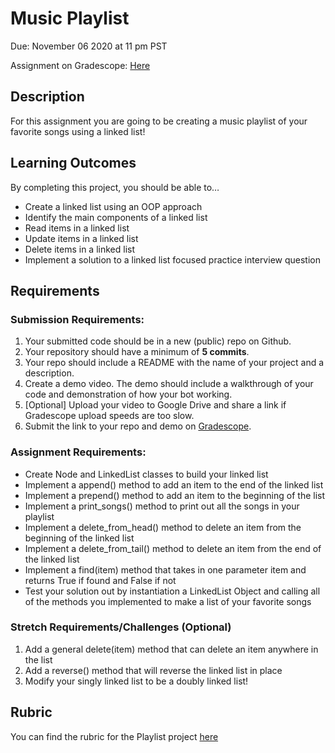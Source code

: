 # Music Playlist

Due: November 06 2020 at 11 pm PST

Assignment on Gradescope: [Here](https://www.gradescope.com/courses/202248/assignments/803584)

## Description

For this assignment you are going to be creating a music playlist of your favorite songs using a linked list!


## Learning Outcomes
By completing this project, you should be able to…

- Create a linked list using an OOP approach
- Identify the main components of a linked list
- Read items in a linked list
- Update items in a linked list
- Delete items in a linked list
- Implement a solution to a linked list focused practice interview question

## Requirements

### Submission Requirements:
1. Your submitted code should be in a new (public) repo on Github.
1. Your repository should have a minimum of **5 commits**. 
1. Your repo should include a README with the name of your project and a description.
1. Create a demo video. The demo should include a walkthrough of your code and demonstration of how your bot working.
1. [Optional] Upload your video to Google Drive and share a link if Gradescope upload speeds are too slow.
1. Submit the link to your repo and demo on [Gradescope](https://www.gradescope.com/courses/202248/assignments/803584).

### Assignment Requirements:

- Create Node and LinkedList classes to build your linked list
- Implement a append() method to add an item to the end of the linked list
- Implement a prepend() method to add an item to the beginning of the list
- Implement a print_songs() method to print out all the songs in your playlist
- Implement a delete_from_head() method to delete an item from the beginning of the linked list
- Implement a delete_from_tail() method to delete an item from the end of the linked list
- Implement a find(item) method that takes in one parameter item and returns True if found and False if not
- Test your solution out by instantiation a LinkedList Object and calling all of the methods you implemented to make a list of your favorite songs

### Stretch Requirements/Challenges (Optional)
1. Add a general delete(item) method that can delete an item anywhere in the list
1. Add a reverse() method that will reverse the linked list in place
1. Modify your singly linked list to be a doubly linked list!

## Rubric

You can find the rubric for the Playlist project [here](https://docs.google.com/document/d/18EX0UCNB2AjkeLQ4JIh2JRq7vGynZpqk4EsJyAdgX9w/edit?usp=sharing)